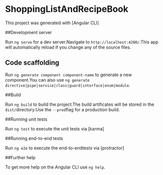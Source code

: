 # ShoppingListAndRecipeBook

This project was generated with [Angular CLI]

##Development server

Run `ng serve` for a dev server.Navigate to `http://localhost:4200/`.This app will automatically reload if you change any of the source files.

## Code scaffolding

Run `ng generate component component-name` to generate a new component.You can also use `ng generate directive|pipe|service|class|guard|interface|enum|module`.

##Build

Run `ng build` to build the project.The build artificates will be stored in the `dist/`directory.Use the `--prod`flag for a production build.

##Running unit tests

Run `ng test` to execute the unit tests via [karma]

##Running end-to-end tests

Run `ng e2e` to execute the end-to-endtests via [protractor]

##Further help

To get more help on the Angular CLI use `ng help`.



